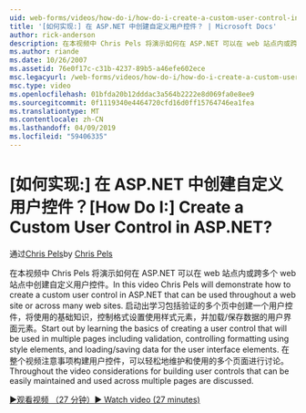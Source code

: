 ```yaml
---
uid: web-forms/videos/how-do-i/how-do-i-create-a-custom-user-control-in-aspnet
title: '[如何实现:] 在 ASP.NET 中创建自定义用户控件？ | Microsoft Docs'
author: rick-anderson
description: 在本视频中 Chris Pels 将演示如何在 ASP.NET 可以在 web 站点内或跨多个 web 站点中创建自定义用户控件。 Sta。...
ms.author: riande
ms.date: 10/26/2007
ms.assetid: 76e0f17c-c31b-4237-89b5-a46efe602ece
msc.legacyurl: /web-forms/videos/how-do-i/how-do-i-create-a-custom-user-control-in-aspnet
msc.type: video
ms.openlocfilehash: 01bfda20b12dddac3a564b2222e8d069fa0e8ee9
ms.sourcegitcommit: 0f1119340e4464720cfd16d0ff15764746ea1fea
ms.translationtype: MT
ms.contentlocale: zh-CN
ms.lasthandoff: 04/09/2019
ms.locfileid: "59406335"
---
```

# <a name="how-do-i--create-a-custom-user-control-in-aspnet"></a><span data-ttu-id="fcb48-105">[如何实现:] 在 ASP.NET 中创建自定义用户控件？</span><span class="sxs-lookup"><span data-stu-id="fcb48-105">[How Do I:]  Create a Custom User Control in ASP.NET?</span></span>

<span data-ttu-id="fcb48-106">通过[Chris Pels](https://twitter.com/chrispels)</span><span class="sxs-lookup"><span data-stu-id="fcb48-106">by [Chris Pels](https://twitter.com/chrispels)</span></span>

<span data-ttu-id="fcb48-107">在本视频中 Chris Pels 将演示如何在 ASP.NET 可以在 web 站点内或跨多个 web 站点中创建自定义用户控件。</span><span class="sxs-lookup"><span data-stu-id="fcb48-107">In this video Chris Pels will demonstrate how to create a custom user control in ASP.NET that can be used throughout a web site or across many web sites.</span></span> <span data-ttu-id="fcb48-108">启动出学习包括验证的多个页中创建一个用户控件，将使用的基础知识，控制格式设置使用样式元素，并加载/保存数据的用户界面元素。</span><span class="sxs-lookup"><span data-stu-id="fcb48-108">Start out by learning the basics of creating a user control that will be used in multiple pages including validation, controlling formatting using style elements, and loading/saving data for the user interface elements.</span></span> <span data-ttu-id="fcb48-109">在整个视频注意事项构建用户控件，可以轻松地维护和使用的多个页面进行讨论。</span><span class="sxs-lookup"><span data-stu-id="fcb48-109">Throughout the video considerations for building user controls that can be easily maintained and used across multiple pages are discussed.</span></span>

[<span data-ttu-id="fcb48-110">&#9654;观看视频 （27 分钟）</span><span class="sxs-lookup"><span data-stu-id="fcb48-110">&#9654; Watch video (27 minutes)</span></span>](https://channel9.msdn.com/Blogs/ASP-NET-Site-Videos/how-do-i-create-a-custom-user-control-in-aspnet)
